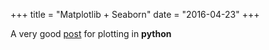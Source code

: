 +++
title = "Matplotlib + Seaborn"
date = "2016-04-23"
+++


A very good [post](http://www.jesshamrick.com/2016/04/13/reproducible-plots/) for plotting in **python**

